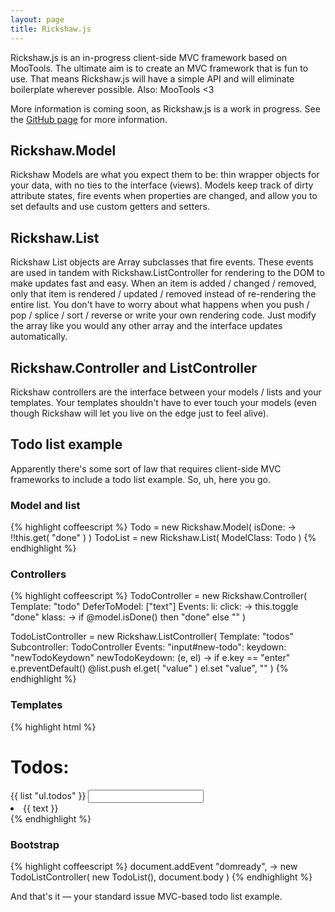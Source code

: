 ```yaml
---
layout: page
title: Rickshaw.js
---
```


Rickshaw.js is an in-progress client-side MVC framework based on MooTools. The ultimate aim is to create an MVC framework that is fun to use. That means Rickshaw.js will have a simple API and will eliminate boilerplate wherever possible. Also: MooTools <3

More information is coming soon, as Rickshaw.js is a work in progress. See the [GitHub page](github.com/tysontate/Rickshaw) for more information.

## Rickshaw.Model

Rickshaw Models are what you expect them to be: thin wrapper objects for your data, with no ties to the interface (views). Models keep track of dirty attribute states, fire events when properties are changed, and allow you to set defaults and use custom getters and setters.

## Rickshaw.List

Rickshaw List objects are Array subclasses that fire events. These events are used in tandem with Rickshaw.ListController for rendering to the DOM to make updates fast and easy. When an item is added / changed / removed, only that item is rendered / updated / removed instead of re-rendering the entire list. You don't have to worry about what happens when you push / pop / splice / sort / reverse or write your own rendering code. Just modify the array like you would any other array and the interface updates automatically.

## Rickshaw.Controller and ListController

Rickshaw controllers are the interface between your models / lists and your templates. Your templates shouldn't have to ever touch your models (even though Rickshaw will let you live on the edge just to feel alive).

## Todo list example

Apparently there's some sort of law that requires client-side MVC frameworks to include a todo list example. So, uh, here you go.

### Model and list

{% highlight coffeescript %}
Todo = new Rickshaw.Model(
  isDone: -> !!this.get( "done" )
)
TodoList = new Rickshaw.List( ModelClass: Todo )
{% endhighlight %}

### Controllers

{% highlight coffeescript %}
TodoController = new Rickshaw.Controller(
  Template: "todo"
  DeferToModel: ["text"]
  Events:
    li: click: -> this.toggle "done"
  klass: -> if @model.isDone() then "done" else ""
)

TodoListController = new Rickshaw.ListController(
  Template: "todos"
  Subcontroller: TodoController
  Events:
    "input#new-todo": keydown: "newTodoKeydown"
  newTodoKeydown: (e, el) ->
    if e.key == "enter"
      e.preventDefault()
      @list.push el.get( "value" )
      el.set "value", ""
)
{% endhighlight %}

### Templates

{% highlight html %}
<!-- todos -->
<h1>Todos:</h1>
{{ list "ul.todos" }}
<input id="new-todo" type="text" />

<!-- todo -->
<li class="{{ klass }}">{{ text }}</li>
{% endhighlight %}

### Bootstrap

{% highlight coffeescript %}
document.addEvent "domready", ->
  new TodoListController( new TodoList(), document.body )
{% endhighlight %}

And that's it &mdash; your standard issue MVC-based todo list example.
